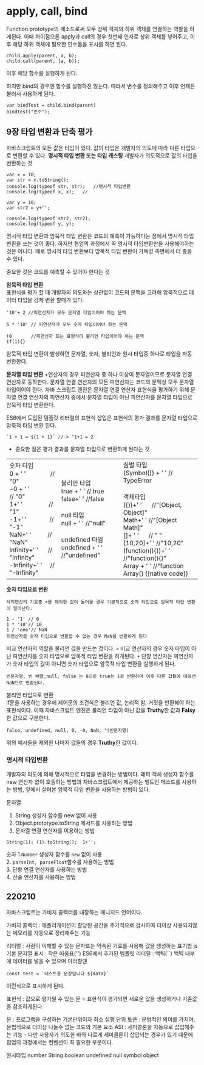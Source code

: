 # apply, call, bind
Function.prototype의 메소드로써 모두 상위 객체와 하위 객체를 연결하는 역할을 하게된다.
이때 차이점으론 apply과 call의 경우 첫번째 인자로 상위 객체를 넣어주고, 이후 해당 하위 객체에 필요한 인수들을 표시를 하면 된다.
```
child.apply(parent, a, b);
child.call(parent, [a, b]);
```
이후 해당 함수를 실행하게 된다.

하지만 bind의 경우엔 함수를 실행하진 않는다. 따라서 변수를 정의해주고 이후 언제든 불러서 사용하게 된다.
```
var bindTest = child.bind(parent)
bindTest("인수");
```

## 9장 타입 변환과 단축 평가

자바스크립트의 모든 값은 타입이 있다. 값의 타입은 개발자의 의도에 따라 다른 타입으로 변환할 수 있다. 
<b>명시적 타입 변환 또는 타입 캐스팅</b> 개발자가 의도적으로 값의 타입을 변환하는 것

```
var x = 10;
var str = x.toString();
console.log(typeof str, str);   //명시적 타입변환
console.log(typeof x, x);   //

var y = 10;
var str2 = y+'';

console.log(typeof str2, str2);
console.log(typeof y, y);
```
명시적 타입 변환과 암묵적 타입 변환은 코드의 예측이 가능하다는 점에서 명시적 타입변환을 쓰는 것이 좋다.
하지만 협업의 과정에서 꼭 명시적 타입변환만을 사용해야하는것은 아니다.
때로 명시적 타입 변환보다 암묵적 타입 변환이 가독성 측면에서 더 좋을 수 있다.

중요한 것은 코드를 예측할 수 있어야 한다는 것

<b>암묵적 타입 변환</b><br>
표현식을 평가 할 때 개발자의 의도와는 상관없이 코드의 문맥을 고려해 암묵적으로 데이터 타입을 강제 변환 할때가 있다.
```
'10'+ 2 //피연산자가 모두 문자열 타입이어야 하는 문맥

5 * '10' // 피연산자가 모두 숫자 타입이어야 하는 문맥

!0       //피연산자 또는 표현식이 불리언 타입이어야 하는 문맥
if(1){}
```
암묵적 타입 변환이 발생하면 문자열, 숫자, 불리언과 원시 타입중 하나로 타입을 자동 변환한다.

<b>문자열 타입 변환</b> +연산자의 경우 피연산자 중 하나 이상이 문자열이므로 문자열 연결 연산자로 동작한다.
문자열 연결 연산자의 모든 피연산자는 코드의 문맥상 모두 문자열 타입이어야 한다.
자바 스크립트 엔진은 문자열 연결 연산자 표현식을 평가하기 위해 문자열 연결 연산자의 피연산자 중에서 문자열 타입이 아닌 피연산자를 문자열 타입으로 암묵적 타입 변환한다.

ES6에서 도입된 템플릿 리터럴의 표현식 삽입은 표현식의 평가 결과를 문자열 타입으로 암묵적 타입 변환 된다.
```
`1 + 1 = ${1 + 1}` //-> "1+1 = 2
```
-    중요한 점은 평가 결과를 문자열 타입으로 변환하게 된다는 것<br>


<table>
<tr>
<td>
숫자 타입<br>
0 + ' ' &nbsp;&nbsp;&nbsp;&nbsp;&nbsp;&nbsp;&nbsp;&nbsp;&nbsp;&nbsp;&nbsp;&nbsp;&nbsp; // "0"<br>
-0 + ' '&nbsp;&nbsp;&nbsp;&nbsp;&nbsp;&nbsp;&nbsp;&nbsp;&nbsp;&nbsp;&nbsp;&nbsp; // "0"<br>
1+' '&nbsp;&nbsp;&nbsp;&nbsp;&nbsp;&nbsp;&nbsp;&nbsp;&nbsp;&nbsp;&nbsp;&nbsp;&nbsp;&nbsp;&nbsp; // "1"<br>
-1+' '&nbsp;&nbsp;&nbsp;&nbsp;&nbsp;&nbsp;&nbsp;&nbsp;&nbsp;&nbsp;&nbsp;&nbsp;&nbsp; // "-1"<br>
NaN+' '&nbsp;&nbsp;&nbsp;&nbsp;&nbsp;&nbsp;&nbsp;&nbsp;&nbsp; // "NaN"<br>
Infinity+' '&nbsp;&nbsp;&nbsp;&nbsp;&nbsp; // "Infinity"<br>
-Infinity+' '&nbsp;&nbsp;&nbsp;&nbsp; // "-Infinity"<br>
</td>
<td>
불리언 타입<br>
true + ' ' // true<br>
false+' ' //false<br><br>
null 타입<br>
null + ' ' //"null"<br><br>
undefined 타입<br>
undefined + ' ' //"undefined"
</td>
<td>
심벌 타입<br>
(Symbol()) + ' ' // TypeError<br>
<br>
객체타입<br>
({})+' '&nbsp;&nbsp;&nbsp;&nbsp;&nbsp;&nbsp;//"[Object, Object]"<br>
Math+' ' //"[Object Math]"<br>
[]+ ' ' &nbsp;&nbsp;&nbsp;&nbsp;&nbsp;// " " <br>
[10,20]+' ' //"10,20"<br>
(function(){})+' ' //"function(){}"<br>
Array + ' ' //"function Array() {[native code]}
</td>
</tr>
</table>

<b>숫자 타입으로 변환</b><br>
```
사칙연산의 기호중 +를 제외한 값이 들어올 경우 기본적으로 숫자 타입으로 암묵적 타입 변환이 일어난다.

1 - '1' // 0
1 * '10'// 10
1 / 'one'// NaN
피연산자를 숫자 타입으로 변환할 수 없는 경우 NaN을 반환하게 된다
```


비교 연산자의 역할을 불리언 값을 만드는 것이다.
`>` 비교 연산자의 경우 숫자 타입이 아닌 피연산자를 숫자 타입으로 암묵적 타입 변환을 하게된다.
`+` 단항 연산자는 피연산자가 숫자 타입의 값이 아니면 숫자 타입으로 암묵적 타입 변환을 실행하게 된다.

```
빈문자열, 빈 배열,null, false 는 0으로 true는 1로 반환하며 이후 다른 값들에 대해선 NaN으로 변환된다.
```

불리언 타입으로 변환<br>
if문을 사용하는 경우에 제어문의 조건식은 불리언 값, 논리적 참, 거짓을 반환해야 하는 표현식이다. 이때 자바스크립트 엔진은 불리언 타입이 아닌 값을 <b>Truthy</b>한 값과 <b>Falsy</b>한 값으로 구분한다.
```
false, undefined, null, 0, -0, NaN, "(빈문자열)
```
위의 예시들을 제외한 나머지 값들의 경우 <b>Truthy</b>한 값이다.


### <b>명시적 타입변환</b>
개발자의 의도에 의해 명시적으로 타입을 변경하는 방법이다. 래퍼 객체 생성자 함수를 new 연산자 없이 호출하는 방법과 자바스크립트에서 제공하는 빌트인 메소드를 사용하는 방법, 앞에서 살펴본 암묵적 타입 변환을 사용하는 방법이 있다.

문자열
1. String 생성자 함수를 new 없이 사용
2. Object.prototype.toString 메서드를 사용하는 방법
3. 문자열 연결 연산자를 이용하는 방법
```
String(1); (1).toString();  1+'';
```
숫자
1.`Number` 생성자 함수를 `new` 없이 사용<br>
2. `parseInt, parseFloat`함수를 사용하는 방법<br>
3. 단항 연결 연산자를 사용하는 방법<br>
4. 산술 연산자를 사용하는 방법<br>






## 220210

자바스크립트는 가비지 콜렉터를 내장하는 매니지드 언어이다.

가비지 콜렉터 : 애플리케이션이 할당된 공간을 주기적으로 검사하여 더이상 사용되지않는 메모리를 자동으로 정리해주는 기능

리터럴 : 사람이 이해할 수 있는 문자또는 약속된 기호를 사용해 값을 생성하는 표기법
js 기본 문자열 표시 : 작은 따옴표('')
ES6에서 추가된 템플릿 리터럴 : 백틱(``)
백틱 내부에 데이터를 넣을 수 있으며 이러할땐
```
const test = `테스트용 문장입니다 ${data}`
```
이런식으로 표시하게 된다.

표현식 : 값으로 평가될 수 있는 문
= 표현식이 평가되면 새로운 값을 생성하거나 기존값을 참조하게된다.

문 : 프로그램을 구성하는 기본단위이자 최소 실행 단위
토큰 : 문법적인 의미를 가지며, 문법적으로 더이상 나눌수 없는 코드의 기본 요소
ASI : 세미콜론을 자동으로 삽입해주는 기능 - 다만 사용자가 의도한 바와 다르게 세미콜론이 삽입되는 경우가 있기 때문에 협업의 과정에서는 컨벤션이 꼭 필요한 부분이다.

원시타입
number String boolean undefined null symbol object





